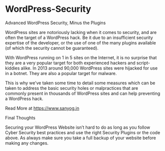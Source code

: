 # WordPress-Security
Advanced WordPress Security, Minus the Plugins

WordPress sites are notoriously lacking when it comes to security, and are often the target of a WordPress hack. Be it due to an insufficient security expertise of the developer, or the use of one of the many plugins available (of which the security cannot be guaranteed).

With WordPress running on 1 in 5 sites on the Internet, it is no surprise that they are a very popular target for both experienced hackers and script-kiddies alike. In 2013 around 90,000 WordPress sites were hijacked for use in a botnet. They are also a popular target for malware.

This is why we’ve taken some time to detail some measures which can be taken to address the basic security holes or malpractices that are commonly present in thousands of WordPress sites and can help preventing a WordPress hack.


Read More at https://www.sanyog.in

Final Thoughts

Securing your WordPress Website isn’t hard to do as long as you follow Cyber Security best practices and use the right Security Plugins or the code above. As always make sure you take a full backup of your website before making any changes.

